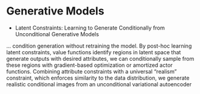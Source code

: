 # Generative Models
* Latent Constraints: Learning to Generate Conditionally from Unconditional Generative Models
 
 ... condition generation without retraining the model. By post-hoc learning latent constraints, value functions identify regions in latent space that generate outputs with desired attributes, we can conditionally sample from these regions with gradient-based optimization or amortized actor functions. Combining attribute constraints with a universal “realism” constraint, which enforces similarity to the data distribution, we generate realistic conditional images from an unconditional variational autoencoder
